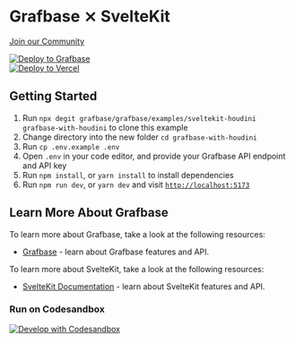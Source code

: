 # Grafbase ⨯ SvelteKit

[Join our Community](https://grafbase.com/community)

[![Deploy to Grafbase](https://grafbase.com/button)](https://grafbase.com/new/template?template=Todo&source=https%3A%2F%2Fgithub.com%2Fgrafbase%2Fgrafbase%2Ftree%2Fmain%2Ftemplates%2Ftodo)
</br>
[![Deploy to Vercel](https://vercel.com/button)](https://vercel.com/import/project?template=https://github.com/grafbase/grafbase/tree/main/examples/sveltekit)

## Getting Started

1. Run `npx degit grafbase/grafbase/examples/sveltekit-houdini grafbase-with-houdini` to clone this example
2. Change directory into the new folder `cd grafbase-with-houdini`
3. Run `cp .env.example .env`
4. Open `.env` in your code editor, and provide your Grafbase API endpoint and API key
5. Run `npm install`, or `yarn install` to install dependencies
6. Run `npm run dev`, or `yarn dev` and visit [`http://localhost:5173`](http://localhost:5173)

## Learn More About Grafbase

To learn more about Grafbase, take a look at the following resources:

- [Grafbase](https://grafbase.com/) - learn about Grafbase features and API.

To learn more about SvelteKit, take a look at the following resources:

- [SvelteKit Documentation](https://kit.svelte.dev/docs/introduction) - learn about SvelteKit features and API.

### Run on Codesandbox

[![Develop with Codesandbox](https://codesandbox.io/static/img/play-codesandbox.svg)](https://githubbox.com/grafbase/grafbase/tree/main/examples/sveltekit)
